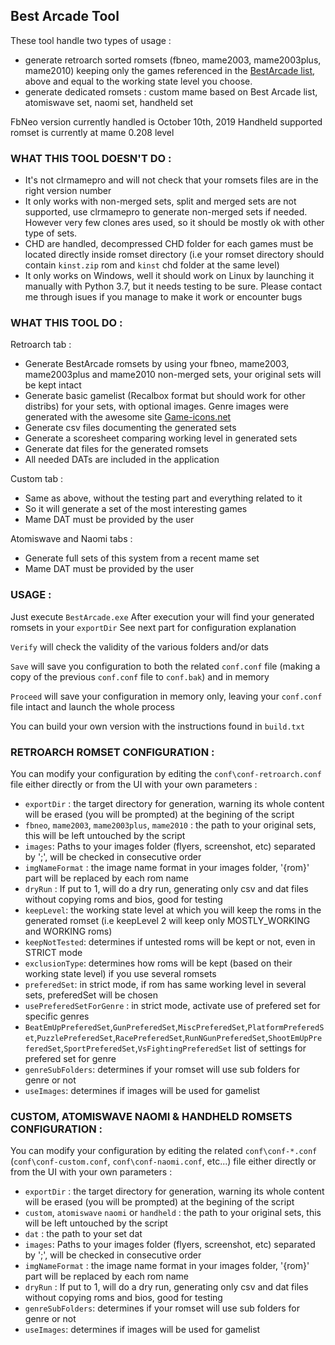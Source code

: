 ## Best Arcade Tool

These tool handle two types of usage :
- generate retroarch sorted romsets (fbneo, mame2003, mame2003plus, mame2010) keeping only the games referenced in the [BestArcade list](https://docs.google.com/spreadsheets/d/1S5qAI-TEl7wfqg6w9VNEwKciMGUtw40n9PS4xslkG3s/edit?usp=sharing), above and equal to the working state level you choose.
- generate dedicated romsets : custom mame based on Best Arcade list, atomiswave set, naomi set, handheld set

FbNeo version currently handled is October 10th, 2019
Handheld supported romset is currently at mame 0.208 level

### WHAT THIS TOOL DOESN'T DO :
- It's not clrmamepro and will not check that your romsets files are in the right version number
- It only works with non-merged sets, split and merged sets are not supported, use clrmamepro to generate non-merged sets if needed. However very few clones ares used, so it should be mostly ok with other type of sets.
- CHD are handled, decompressed CHD folder for each games must be located directly inside romset directory (i.e your romset directory should contain `kinst.zip` rom and `kinst` chd folder at the same level)
- It only works on Windows, well it should work on Linux by launching it manually with Python 3.7, but it needs testing to be sure. Please contact me through isues if you manage to make it work or encounter bugs

### WHAT THIS TOOL DO :

Retroarch tab :
- Generate BestArcade romsets by using your fbneo, mame2003, mame2003plus and mame2010 non-merged sets, your original sets will be kept intact
- Generate basic gamelist (Recalbox format but should work for other distribs) for your sets, with optional images. Genre images were generated with the awesome site [Game-icons.net](https://game-icons.net/)
- Generate csv files documenting the generated sets
- Generate a scoresheet comparing working level in generated sets
- Generate dat files for the generated romsets
- All needed DATs are included in the application

Custom tab :
- Same as above, without the testing part and everything related to it
- So it will generate a set of the most interesting games
- Mame DAT must be provided by the user

Atomiswave and Naomi tabs :
- Generate full sets of this system from a recent mame set
- Mame DAT must be provided by the user

### USAGE :
Just execute `BestArcade.exe`
After execution your will find your generated romsets in your `exportDir`
See next part for configuration explanation

`Verify` will check the validity of the various folders and/or dats

`Save` will save you configuration to both the related `conf.conf` file (making a copy of the previous `conf.conf` file to `conf.bak`) and in memory

`Proceed` will save your configuration in memory only, leaving your `conf.conf` file intact and launch the whole process

You can build your own version with the instructions found in `build.txt`

### RETROARCH ROMSET CONFIGURATION :
You can modify your configuration by editing the `conf\conf-retroarch.conf` file either directly or from the UI with your own parameters :
- `exportDir` : the target directory for generation, warning its whole content will be erased (you will be prompted) at the begining of the script
- `fbneo`, `mame2003`, `mame2003plus`, `mame2010` : the path to your original sets, this will be left untouched by the script
- `images`: Paths to your images folder (flyers, screenshot, etc) separated by ';', will be checked in consecutive order
- `imgNameFormat` : the image name format in your images folder, '{rom}' part will be replaced by each rom name
- `dryRun` : If put to 1, will do a dry run, generating only csv and dat files without copying roms and bios, good for testing
- `keepLevel`: the working state level at which you will keep the roms in the generated romset (i.e keepLevel 2 will keep only MOSTLY_WORKING and WORKING roms)
- `keepNotTested`: determines if untested roms will be kept or not, even in STRICT mode
- `exclusionType`: determines how roms will be kept (based on their working state level) if you use several romsets
- `preferedSet`: in strict mode, if rom has same working level in several sets, preferedSet will be chosen
- `usePreferedSetForGenre` : in strict mode, activate use of prefered set for specific genres
- `BeatEmUpPreferedSet`,`GunPreferedSet`,`MiscPreferedSet`,`PlatformPreferedSet`,`PuzzlePreferedSet`,`RacePreferedSet`,`RunNGunPreferedSet`,`ShootEmUpPreferedSet`,`SportPreferedSet`,`VsFightingPreferedSet` list of settings for prefered set for genre
- `genreSubFolders`: determines if your romset will use sub folders for genre or not
- `useImages`: determines if images will be used for gamelist

### CUSTOM, ATOMISWAVE NAOMI & HANDHELD ROMSETS CONFIGURATION :
You can modify your configuration by editing the related `conf\conf-*.conf` (`conf\conf-custom.conf`, `conf\conf-naomi.conf`, etc...) file either directly or from the UI with your own parameters :
- `exportDir` : the target directory for generation, warning its whole content will be erased (you will be prompted) at the begining of the script
- `custom`, `atomiswave` `naomi` or `handheld` : the path to your original sets, this will be left untouched by the script
- `dat` : the path to your set dat
- `images`: Paths to your images folder (flyers, screenshot, etc) separated by ';', will be checked in consecutive order
- `imgNameFormat` : the image name format in your images folder, '{rom}' part will be replaced by each rom name
- `dryRun` : If put to 1, will do a dry run, generating only csv and dat files without copying roms and bios, good for testing
- `genreSubFolders`: determines if your romset will use sub folders for genre or not
- `useImages`: determines if images will be used for gamelist